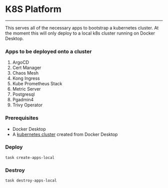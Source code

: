 # K8S Platform
___

This serves all of the necessary apps to bootstrap a kubernetes cluster. At the moment this will only deploy to a local k8s cluster running on Docker Desktop.

### Apps to be deployed onto a cluster
1. ArgoCD
2. Cert Manager
3. Chaos Mesh
4. Kong Ingress
5. Kube Prometheus Stack
6. Metric Server
7. Postgresql
8. Pgadmin4
9. Trivy Operator
   
### Prerequisites
- Docker Desktop
- A [kubernetes cluster](https://docs.docker.com/desktop/kubernetes/) created from Docker Desktop 

### Deploy
```shell
task create-apps-local
```

### Destroy
```shell
task destroy-apps-local
```
